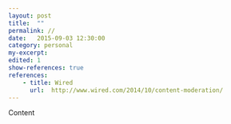 ```yaml
---
layout: post
title:  ""
permalink: //
date:   2015-09-03 12:30:00
category: personal
my-excerpt:
edited: 1
show-references: true
references:
    - title: Wired
      url:  http://www.wired.com/2014/10/content-moderation/
---
```


Content

